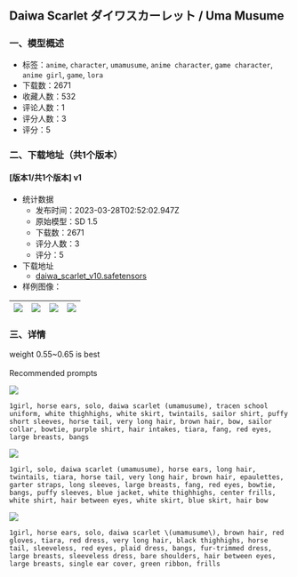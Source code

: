 ## Daiwa Scarlet ダイワスカーレット / Uma Musume
### 一、模型概述

- 标签：`anime`, `character`, `umamusume`, `anime character`, `game character`, `anime girl`, `game`, `lora`
- 下载数：2671
- 收藏人数：532
- 评论人数：1
- 评分人数：3
- 评分：5

### 二、下载地址（共1个版本）

#### [版本1/共1个版本] v1

- 统计数据
  - 发布时间：2023-03-28T02:52:02.947Z
  - 原始模型：SD 1.5
  - 下载数：2671
  - 评分人数：3
  - 评分：5
- 下载地址
  - [daiwa_scarlet_v10.safetensors](https://civitai.com/api/download/models/30272)
- 样例图像：

| <img src="https://image.civitai.com/xG1nkqKTMzGDvpLrqFT7WA/906efb7c-e118-467b-5fbe-f779190ecf00/width=450/343607.jpeg" /> | <img src="https://image.civitai.com/xG1nkqKTMzGDvpLrqFT7WA/5bdd382a-8e62-47e4-3ab9-eae7d6e80d00/width=450/343618.jpeg" /> | <img src="https://image.civitai.com/xG1nkqKTMzGDvpLrqFT7WA/e7c805b2-279f-4250-499a-44c312815e00/width=450/343617.jpeg" /> | <img src="https://image.civitai.com/xG1nkqKTMzGDvpLrqFT7WA/7668eddb-38d0-4ae6-d57f-028f83c33600/width=450/343616.jpeg" /> |
| ---- | ---- | ---- | ---- |


### 三、详情
<p>weight 0.55~0.65 is best<br /><br />Recommended prompts<br /></p><img src="https://imagecache.civitai.com/xG1nkqKTMzGDvpLrqFT7WA/ba926ecc-e468-4b59-e8f0-0fbddaaf7200/width=525/ba926ecc-e468-4b59-e8f0-0fbddaaf7200" /><p><code>1girl, horse ears, solo, daiwa scarlet (umamusume), tracen school uniform, white thighhighs, white skirt, twintails, sailor shirt, puffy short sleeves, horse tail, very long hair, brown hair, bow, sailor collar, bowtie, purple shirt, hair intakes, tiara, fang, red eyes, large breasts, bangs</code><br /></p><img src="https://imagecache.civitai.com/xG1nkqKTMzGDvpLrqFT7WA/bf936095-bf92-4de7-938e-d27236b52600/width=525/bf936095-bf92-4de7-938e-d27236b52600" /><p><code>1girl, solo, daiwa scarlet (umamusume), horse ears, long hair, twintails, tiara, horse tail, very long hair, brown hair, epaulettes, garter straps, long sleeves, large breasts, fang, red eyes, bowtie, bangs, puffy sleeves, blue jacket, white thighhighs, center frills, white shirt, hair between eyes, white skirt, blue skirt, hair bow</code></p><p></p><img src="https://imagecache.civitai.com/xG1nkqKTMzGDvpLrqFT7WA/78dd97fe-d8b5-437d-585d-d12939e6e000/width=525/78dd97fe-d8b5-437d-585d-d12939e6e000" /><p><code>1girl, horse ears, solo, daiwa scarlet \(umamusume\), brown hair, red gloves, tiara, red dress, very long hair, black thighhighs, horse tail, sleeveless, red eyes, plaid dress, bangs, fur-trimmed dress, large breasts, sleeveless dress, bare shoulders, hair between eyes, large breasts, single ear cover, green ribbon, frills</code></p>